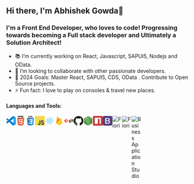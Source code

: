 
## Hi there, I'm Abhishek Gowda👋


### I'm a Front End Developer, who loves to code! Progressing towards becoming a Full stack developer and Ultimately a Solution Architect!


* 📚 I’m currently working on React, Javascript, SAPUI5, Nodejs and OData.
* 👯 I’m looking to collaborate with other passionate developers.
* 🥅 2024 Goals: Master React, SAPUI5, CDS, OData . Contribute to Open Source projects.
* ⚡ Fun fact: I love to play on consoles & travel new places.

#### Languages and Tools:


<img align="left" alt="Visual Studio Code" width="26px" src="https://raw.githubusercontent.com/github/explore/80688e429a7d4ef2fca1e82350fe8e3517d3494d/topics/visual-studio-code/visual-studio-code.png" style="max-width:100%;">
<img align="left" alt="Html 5" width="26px" src="https://raw.githubusercontent.com/github/explore/80688e429a7d4ef2fca1e82350fe8e3517d3494d/topics/html/html.png" style="max-width:100%;">
<img align="left" alt="Css 3" width="26px" src="https://raw.githubusercontent.com/github/explore/80688e429a7d4ef2fca1e82350fe8e3517d3494d/topics/css/css.png" style="max-width:100%;">
<img align="left" alt="Javascript" width="26px" src="https://raw.githubusercontent.com/github/explore/80688e429a7d4ef2fca1e82350fe8e3517d3494d/topics/javascript/javascript.png" style="max-width:100%;">
<img align="left" alt="React" width="26px" src="https://raw.githubusercontent.com/github/explore/80688e429a7d4ef2fca1e82350fe8e3517d3494d/topics/react/react.png" style="max-width:100%;">
<img align="left" alt="Firebase" width="26px" src="https://raw.githubusercontent.com/github/explore/80688e429a7d4ef2fca1e82350fe8e3517d3494d/topics/firebase/firebase.png" style="max-width:100%;">
<img align="left" alt="Git" width="26px" src="https://raw.githubusercontent.com/github/explore/80688e429a7d4ef2fca1e82350fe8e3517d3494d/topics/git/git.png" style="max-width:100%;">
<img align="left" alt="GitHub" width="26px" src="https://raw.githubusercontent.com/github/explore/78df643247d429f6cc873026c0622819ad797942/topics/github/github.png" style="max-width:100%;">
<img align="left" alt="Node JS" width="26px" src="https://raw.githubusercontent.com/github/explore/80688e429a7d4ef2fca1e82350fe8e3517d3494d/topics/nodejs/nodejs.png" style="max-width:100%;">
<img align="left" alt="NPM" width="26px" src="https://raw.githubusercontent.com/github/explore/80688e429a7d4ef2fca1e82350fe8e3517d3494d/topics/npm/npm.png" style="max-width:100%;">
<img align="left" alt="Bootstrap" width="26px" src="https://raw.githubusercontent.com/github/explore/80688e429a7d4ef2fca1e82350fe8e3517d3494d/topics/bootstrap/bootstrap.png" style="max-width:100%;">
<img align="left" alt="Fiori" width="26px" src="https://blog.leonhassan.co.uk/content/images/2017/08/O_UI5_V.svg" style="max-width:100%;">
<img align="left" alt="Fiori" width="26px" src="https://encrypted-tbn0.gstatic.com/images?q=tbn:ANd9GcTcjHX-fnc61-SUe7Ml_sgaaa0k65SuJz_TLA&usqp=CAU" style="max-width:100%;">
<img align="left" alt="Business Application Studio" width="26px" src="https://encrypted-tbn0.gstatic.com/images?q=tbn:ANd9GcRlwByeRQnV1cQcClcyRSvUaPnOZcomKSgKgw&usqp=CAU" style="max-width:100%;">
